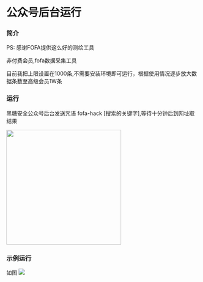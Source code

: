 # 公众号后台运行

### 简介

PS: 感谢FOFA提供这么好的测绘工具

非付费会员,fofa数据采集工具

目前我把上限设置在1000条,不需要安装环境即可运行，根据使用情况逐步放大数据条数至高级会员1W条

### 运行
黑糖安全公众号后台发送咒语 fofa-hack [搜索的关键字],等待十分钟后到网址取结果

<img src="https://springbird3.oss-cn-chengdu.aliyuncs.com/lianxiang/qrcode_for_gh_cead8e1080d6_430.jpg" width="300"/> 

### 示例运行
如图
![](https://springbird3.oss-cn-chengdu.aliyuncs.com/lianxiang/20230702192235.png)

